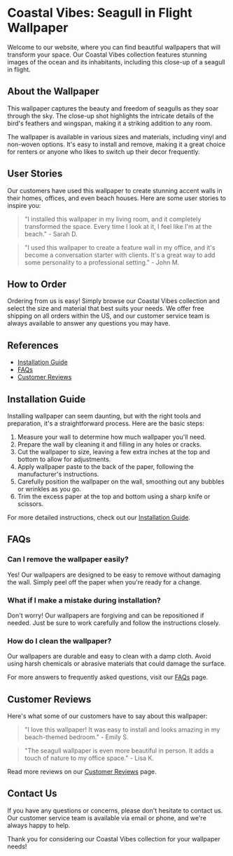 <!--
Write me content for website with wallpaper which alt text is:

"A close-up of a seagull in flight"

The name/title of the page should not be 1:1 copy of the alt text but rather a real content of the website which is using this wallpaper.

- Use markdown format 
- Start with the heading
- The content should look like a real website 
- Include real sections like references, contact, user stories, etc. use things relevant to the page purpose.
- Feel free to use structure like headings, bullets, numbering, blockquotes, paragraphs, horizontal lines, etc.
- You can use formatting like bold or _italic_
- You can include UTF-8 emojis
- Links should be only #hash anchors (and you can refer to the document itself)
- Do not include images
-->

<!--font:Poppins-->

# Coastal Vibes: Seagull in Flight Wallpaper

Welcome to our website, where you can find beautiful wallpapers that will transform your space. Our Coastal Vibes collection features stunning images of the ocean and its inhabitants, including this close-up of a seagull in flight.

## About the Wallpaper

This wallpaper captures the beauty and freedom of seagulls as they soar through the sky. The close-up shot highlights the intricate details of the bird's feathers and wingspan, making it a striking addition to any room.

The wallpaper is available in various sizes and materials, including vinyl and non-woven options. It's easy to install and remove, making it a great choice for renters or anyone who likes to switch up their decor frequently.

## User Stories

Our customers have used this wallpaper to create stunning accent walls in their homes, offices, and even beach houses. Here are some user stories to inspire you:

> "I installed this wallpaper in my living room, and it completely transformed the space. Every time I look at it, I feel like I'm at the beach." - Sarah D.

> "I used this wallpaper to create a feature wall in my office, and it's become a conversation starter with clients. It's a great way to add some personality to a professional setting." - John M.

## How to Order

Ordering from us is easy! Simply browse our Coastal Vibes collection and select the size and material that best suits your needs. We offer free shipping on all orders within the US, and our customer service team is always available to answer any questions you may have.

## References

- [Installation Guide](#installation-guide)
- [FAQs](#faqs)
- [Customer Reviews](#customer-reviews)

## Installation Guide

Installing wallpaper can seem daunting, but with the right tools and preparation, it's a straightforward process. Here are the basic steps:

1. Measure your wall to determine how much wallpaper you'll need.
2. Prepare the wall by cleaning it and filling in any holes or cracks.
3. Cut the wallpaper to size, leaving a few extra inches at the top and bottom to allow for adjustments.
4. Apply wallpaper paste to the back of the paper, following the manufacturer's instructions.
5. Carefully position the wallpaper on the wall, smoothing out any bubbles or wrinkles as you go.
6. Trim the excess paper at the top and bottom using a sharp knife or scissors.

For more detailed instructions, check out our [Installation Guide](#installation-guide).

## FAQs

### Can I remove the wallpaper easily?

Yes! Our wallpapers are designed to be easy to remove without damaging the wall. Simply peel off the paper when you're ready for a change.

### What if I make a mistake during installation?

Don't worry! Our wallpapers are forgiving and can be repositioned if needed. Just be sure to work carefully and follow the instructions closely.

### How do I clean the wallpaper?

Our wallpapers are durable and easy to clean with a damp cloth. Avoid using harsh chemicals or abrasive materials that could damage the surface.

For more answers to frequently asked questions, visit our [FAQs](#faqs) page.

## Customer Reviews

Here's what some of our customers have to say about this wallpaper:

> "I love this wallpaper! It was easy to install and looks amazing in my beach-themed bedroom." - Emily S.

> "The seagull wallpaper is even more beautiful in person. It adds a touch of nature to my office space." - Lisa K.

Read more reviews on our [Customer Reviews](#customer-reviews) page.

## Contact Us

If you have any questions or concerns, please don't hesitate to contact us. Our customer service team is available via email or phone, and we're always happy to help.

Thank you for considering our Coastal Vibes collection for your wallpaper needs!
